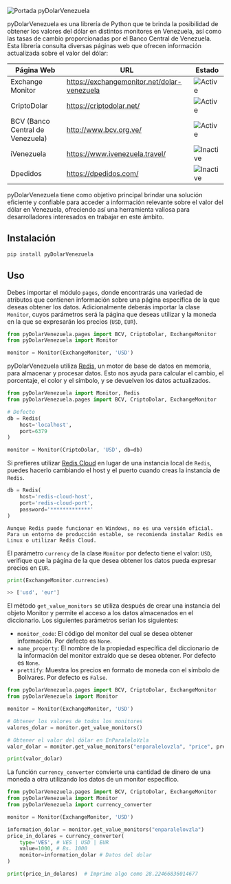 ![Portada pyDolarVenezuela](https://github.com/fcoagz/pydolarvenezuela/blob/main/static/pyDolarVenezuela.jpg?raw=true)

pyDolarVenezuela es una librería de Python que te brinda la posibilidad de obtener los valores del dólar en distintos monitores en Venezuela, así como las tasas de cambio proporcionadas por el Banco Central de Venezuela. Esta librería consulta diversas páginas web que ofrecen información actualizada sobre el valor del dólar:

| Página Web | URL | Estado
|------------|-------------|-------------|
| Exchange Monitor | https://exchangemonitor.net/dolar-venezuela | ![Active](https://img.shields.io/badge/Activo-brightgreen) |
| CriptoDolar | https://criptodolar.net/ | ![Active](https://img.shields.io/badge/Activo-brightgreen) |
| BCV (Banco Central de Venezuela) | http://www.bcv.org.ve/ | ![Active](https://img.shields.io/badge/Activo-brightgreen) |
| iVenezuela | https://www.ivenezuela.travel/ | ![Inactive](https://img.shields.io/badge/Inactivo-red) |
| Dpedidos | https://dpedidos.com/ | ![Inactive](https://img.shields.io/badge/Inactivo-red) |


pyDolarVenezuela tiene como objetivo principal brindar una solución eficiente y confiable para acceder a información relevante sobre el valor del dólar en Venezuela, ofreciendo así una herramienta valiosa para desarrolladores interesados en trabajar en este ámbito.

## Instalación
``` sh
pip install pyDolarVenezuela
```

## Uso
Debes importar el módulo `pages`, donde encontrarás una variedad de atributos que contienen información sobre una página específica de la que deseas obtener los datos. Adicionalmente deberás importar la clase `Monitor`, cuyos parámetros será la página que deseas utilizar y la moneda en la que se expresarán los precios (`USD`, `EUR`).

```python
from pyDolarVenezuela.pages import BCV, CriptoDolar, ExchangeMonitor
from pyDolarVenezuela import Monitor

monitor = Monitor(ExchangeMonitor, 'USD')
```

pyDolarVenezuela utiliza [Redis](https://github.com/redis/redis-py), un motor de base de datos en memoria, para almacenar y procesar datos. Esto nos ayuda para calcular el cambio, el porcentaje, el color y el símbolo, y se devuelven los datos actualizados.

```python
from pyDolarVenezuela import Monitor, Redis
from pyDolarVenezuela.pages import BCV, CriptoDolar, ExchangeMonitor

# Defecto
db = Redis(
    host='localhost',
    port=6379
)

monitor = Monitor(CriptoDolar, 'USD', db=db)

```
Si prefieres utilizar [Redis Cloud](https://app.redislabs.com/) en lugar de una instancia local de `Redis`, puedes hacerlo cambiando el host y el puerto cuando creas la instancia de `Redis`.

```python
db = Redis(
    host='redis-cloud-host',
    port='redis-cloud-port',
    password='*************'
)
```

```
Aunque Redis puede funcionar en Windows, no es una versión oficial. Para un entorno de producción estable, se recomienda instalar Redis en Linux o utilizar Redis Cloud.
```


El parámetro `currency` de la clase `Monitor` por defecto tiene el valor: `USD`, verifique que la página de la que desea obtener los datos pueda expresar precios en `EUR`.

```python
print(ExchangeMonitor.currencies)

>> ['usd', 'eur']
```

El método `get_value_monitors` se utiliza después de crear una instancia del objeto Monitor y permite el acceso a los datos almacenados en el diccionario. Los siguientes parámetros serían los siguientes:

- `monitor_code`: El código del monitor del cual se desea obtener información. Por defecto es `None`.
- `name_property`: El nombre de la propiedad específica del diccionario de la información del monitor extraído que se desea obtener. Por defecto es `None`.
- `prettify`: Muestra los precios en formato de moneda con el símbolo de Bolívares. Por defecto es `False`.

```python
from pyDolarVenezuela.pages import BCV, CriptoDolar, ExchangeMonitor
from pyDolarVenezuela import Monitor

monitor = Monitor(ExchangeMonitor, 'USD')

# Obtener los valores de todos los monitores
valores_dolar = monitor.get_value_monitors()

# Obtener el valor del dólar en EnParaleloVzla
valor_dolar = monitor.get_value_monitors("enparalelovzla", "price", prettify=True)

print(valor_dolar)
```

La función `currency_converter` convierte una cantidad de dinero de una moneda a otra utilizando los datos de un monitor específico.

```python
from pyDolarVenezuela.pages import BCV, CriptoDolar, ExchangeMonitor
from pyDolarVenezuela import Monitor
from pyDolarVenezuela import currency_converter

monitor = Monitor(ExchangeMonitor, 'USD')

information_dolar = monitor.get_value_monitors("enparalelovzla")
price_in_dolares = currency_converter(
    type='VES', # VES | USD | EUR
    value=1000, # Bs. 1000
    monitor=information_dolar # Datos del dolar
)

print(price_in_dolares)  # Imprime algo como 28.22466836014677
```